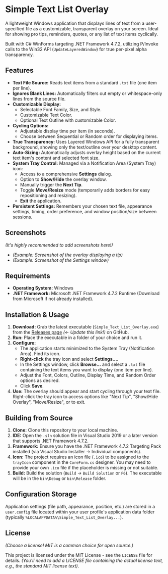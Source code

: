 # Simple Text List Overlay

A lightweight Windows application that displays lines of text from a user-specified file as a customizable, transparent overlay on your screen. Ideal for showing pro tips, reminders, quotes, or any list of text items cyclically.

Built with C# WinForms targeting .NET Framework 4.7.2, utilizing P/Invoke calls to the Win32 API (`UpdateLayeredWindow`) for true per-pixel alpha transparency.

## Features

* **Text File Source:** Reads text items from a standard `.txt` file (one item per line).
* **Ignores Blank Lines:** Automatically filters out empty or whitespace-only lines from the source file.
* **Customizable Display:**
    * Selectable Font Family, Size, and Style.
    * Customizable Text Color.
    * Optional Text Outline with customizable Color.
* **Cycling Options:**
    * Adjustable display time per item (in seconds).
    * Choose between Sequential or Random order for displaying items.
* **True Transparency:** Uses Layered Windows API for a fully transparent background, showing only the text/outline over your desktop content.
* **Auto-Sizing:** Automatically adjusts overlay height based on the current text item's content and selected font size.
* **System Tray Control:** Managed via a Notification Area (System Tray) icon:
    * Access to a comprehensive **Settings** dialog.
    * Option to **Show/Hide** the overlay window.
    * Manually trigger the **Next Tip**.
    * Toggle **Move/Resize** mode (temporarily adds borders for easy repositioning and resizing).
    * **Exit** the application.
* **Persistent Settings:** Remembers your chosen text file, appearance settings, timing, order preference, and window position/size between sessions.

## Screenshots

*(It's highly recommended to add screenshots here!)*

* *(Example: Screenshot of the overlay displaying a tip)*
* *(Example: Screenshot of the Settings window)*

## Requirements

* **Operating System:** Windows
* **.NET Framework:** Microsoft .NET Framework 4.7.2 Runtime (Download from Microsoft if not already installed).

## Installation & Usage

1.  **Download:** Grab the latest executable (`Simple_Text_List_Overlay.exe`) from the [Releases page](https://github.com/YourUsername/YourRepoName/releases) *(<- Update this link!)* on GitHub.
2.  **Run:** Place the executable in a folder of your choice and run it.
3.  **Configure:**
    * The application starts minimized to the System Tray (Notification Area). Find its icon.
    * **Right-click** the tray icon and select **Settings...**.
    * In the Settings window, click **Browse...** and select a `.txt` file containing the text items you want to display (one item per line).
    * Adjust the Font, Colors, Outline, Display Time, and Random Order options as desired.
    * Click **Save**.
4.  **Use:** The overlay should appear and start cycling through your text file. Right-click the tray icon to access options like "Next Tip", "Show/Hide Overlay", "Move/Resize", or to exit.

## Building from Source

1.  **Clone:** Clone this repository to your local machine.
2.  **IDE:** Open the `.sln` solution file in Visual Studio 2019 or a later version that supports .NET Framework 4.7.2.
3.  **Framework:** Ensure you have the .NET Framework 4.7.2 Targeting Pack installed (via Visual Studio Installer -> Individual components).
4.  **Icon:** The project requires an icon file (`.ico`) to be assigned to the `trayIcon` component in the `CoreForm.cs` designer. You may need to provide your own `.ico` file if the placeholder is missing or not suitable.
5.  **Build:** Build the solution (`Build` -> `Build Solution` or `F6`). The executable will be in the `bin\Debug` or `bin\Release` folder.

## Configuration Storage

Application settings (file path, appearance, position, etc.) are stored in a `user.config` file located within your user profile's application data folder (typically `%LOCALAPPDATA%\Simple_Text_List_Overlay...`).

## License

*(Choose a license! MIT is a common choice for open source.)*

This project is licensed under the MIT License - see the `LICENSE` file for details. *(You'll need to add a LICENSE file containing the actual license text, e.g., the standard MIT license text)*.